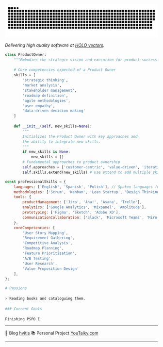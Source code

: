 <picture>
  <source media="(prefers-color-scheme: dark)" srcset="https://github.com/hvitis/hvitis/blob/output/github-contribution-grid-snake-dark.svg" />
  <source media="(prefers-color-scheme: light)" srcset="https://github.com/hvitis/hvitis/blob/output/github-contribution-grid-snake.svg" />
  <img alt="github-snake" src="https://github.com/hvitis/hvitis/blob/output/github-contribution-grid-snake.svg" />
</picture>

<p><em>Delivering high quality software at <a href="[https://noctuai.com/](https://www.holovectors.com/)">HOLO vectors</a>.</em></p>

```python
class ProductOwner:
    """Embodies the strategic vision and execution for product success."""

    # Core competencies expected of a Product Owner
    skills = [
        'strategic thinking',
        'market analysis',
        'stakeholder management',
        'roadmap definition',
        'agile methodologies',
        'user empathy',
        'data-driven decision making'
    ]

    def __init__(self, new_skills=None):
        """
        Initializes the Product Owner with key approaches and
        the ability to integrate new skills.
        """
        if new_skills is None:
            new_skills = []
        # Fundamental approaches to product ownership
        self.approaches = ['customer-centric', 'value-driven', 'iterative']
        self.skills.extend(new_skills) # Use extend to add multiple skills

```

```javascript
const professionalSkills = {
    languages: ['English', 'Spanish', 'Polish'], // Spoken languages for communication
    methodologies: ['Scrum', 'Kanban', 'Lean Startup', 'Design Thinking'],
    tools: {
        productManagement: ['Jira', 'Aha!', 'Asana', 'Trello'],
        analytics: ['Google Analytics', 'Mixpanel', 'Amplitude'],
        prototyping: ['Figma', 'Sketch', 'Adobe XD'],
        communicationCollaboration: ['Slack', 'Microsoft Teams', 'Miro'],
    },
    coreCompetencies: [
        'User Story Mapping',
        'Requirement Gathering',
        'Competitive Analysis',
        'Roadmap Planning',
        'Feature Prioritization',
        'A/B Testing',
        'User Research',
        'Value Proposition Design'
    ],
};
```

```bash
# Passions

> Reading books and cataloguing them.

### Current Goals

Finishing PSPO I.
```

---

📝 Blog [hvitis](https://hvitis.dev)
📚 Personal Project [YouTalky.com](https://youtalky.com)

---
